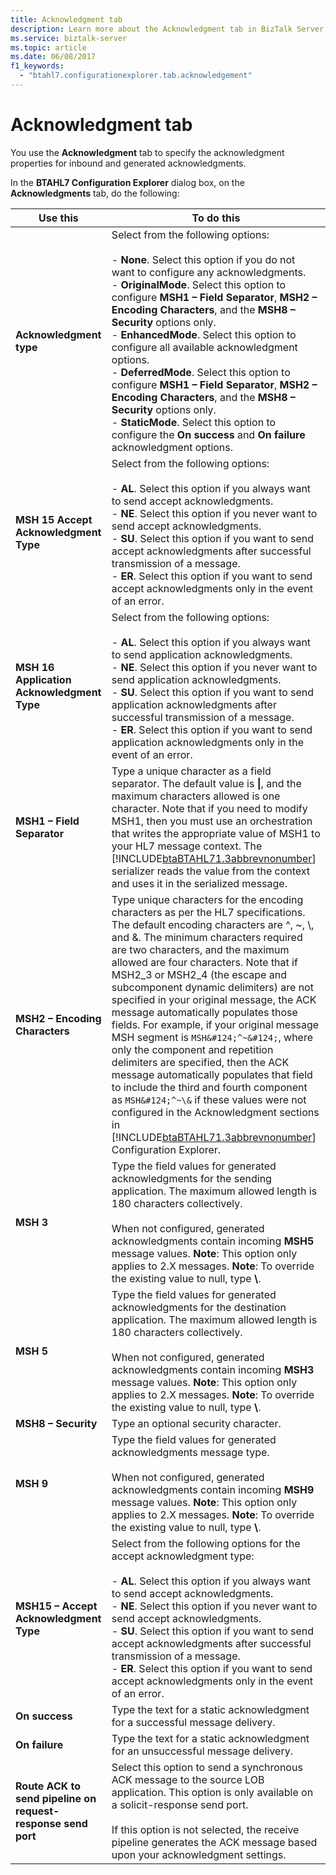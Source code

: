 ```yaml
---
title: Acknowledgment tab
description: Learn more about the Acknowledgment tab in BizTalk Server.
ms.service: biztalk-server
ms.topic: article
ms.date: 06/08/2017
f1_keywords: 
  - "btahl7.configurationexplorer.tab.acknowledgement"
---
```


# Acknowledgment tab

You use the **Acknowledgment** tab to specify the acknowledgment properties for inbound and generated acknowledgments.

In the **BTAHL7 Configuration Explorer** dialog box, on the **Acknowledgments** tab, do the following:

| Use this | To do this |
|----------|------------|
| **Acknowledgment type** | Select from the following options: <br><br>- **None**. Select this option if you do not want to configure any acknowledgments. <br>- **OriginalMode**. Select this option to configure **MSH1 – Field Separator**, **MSH2 – Encoding Characters**, and the **MSH8 – Security** options only. <br>- **EnhancedMode**. Select this option to configure all available acknowledgment options. <br>- **DeferredMode**. Select this option to configure **MSH1 – Field Separator**, **MSH2 – Encoding Characters**, and the **MSH8 – Security** options only. <br>- **StaticMode**. Select this option to configure the **On success** and **On failure** acknowledgment options. |
| **MSH 15 Accept Acknowledgment Type** | Select from the following options: <br><br>- **AL**. Select this option if you always want to send accept acknowledgments. <br>- **NE**. Select this option if you never want to send accept acknowledgments. <br>- **SU**. Select this option if you want to send accept acknowledgments after successful transmission of a message. <br>- **ER**. Select this option if you want to send accept acknowledgments only in the event of an error. |
| **MSH 16 Application Acknowledgment Type** | Select from the following options: <br><br>- **AL**. Select this option if you always want to send application acknowledgments. <br>- **NE**. Select this option if you never want to send application acknowledgments. <br>- **SU**. Select this option if you want to send application acknowledgments after successful transmission of a message. <br>- **ER**. Select this option if you want to send application acknowledgments only in the event of an error. |
| **MSH1 – Field Separator** | Type a unique character as a field separator. The default value is **&#124;**, and the maximum characters allowed is one character. Note that if you need to modify MSH1, then you must use an orchestration that writes the appropriate value of MSH1 to your HL7 message context. The [!INCLUDE[btaBTAHL71.3abbrevnonumber](../../includes/btabtahl71-3abbrevnonumber-md.md)] serializer reads the value from the context and uses it in the serialized message. |
| **MSH2 – Encoding Characters** | Type unique characters for the encoding characters as per the HL7 specifications. The default encoding characters are ^, ~, \\, and &. The minimum characters required are two characters, and the maximum allowed are four characters. Note that if MSH2_3 or MSH2_4 (the escape and subcomponent dynamic delimiters) are not specified in your original message, the ACK message automatically populates those fields. For example, if your original message MSH segment is `MSH&#124;^~&#124;`, where only the component and repetition delimiters are specified, then the ACK message automatically populates that field to include the third and fourth component as `MSH&#124;^~\&` if these values were not configured in the Acknowledgment sections in [!INCLUDE[btaBTAHL71.3abbrevnonumber](../../includes/btabtahl71-3abbrevnonumber-md.md)] Configuration Explorer. |
| **MSH 3** | Type the field values for generated acknowledgments for the sending application. The maximum allowed length is 180 characters collectively. <br><br> When not configured, generated acknowledgments contain incoming **MSH5** message values. **Note**: This option only applies to 2.X messages. **Note**: To override the existing value to null, type **\\**. |
| **MSH 5** | Type the field values for generated acknowledgments for the destination application. The maximum allowed length is 180 characters collectively. <br><br> When not configured, generated acknowledgments contain incoming **MSH3** message values. **Note**: This option only applies to 2.X messages. **Note**: To override the existing value to null, type **\\**. |
| **MSH8 – Security** | Type an optional security character. |
| **MSH 9** | Type the field values for generated acknowledgments message type. <br><br> When not configured, generated acknowledgments contain incoming **MSH9** message values. **Note**: This option only applies to 2.X messages. **Note**: To override the existing value to null, type **\\**. |
| **MSH15 – Accept Acknowledgment Type** | Select from the following options for the accept acknowledgment type: <br><br>- **AL**. Select this option if you always want to send accept acknowledgments. <br>- **NE**. Select this option if you never want to send accept acknowledgments. <br>- **SU**. Select this option if you want to send accept acknowledgments after successful transmission of a message. <br>- **ER**. Select this option if you want to send accept acknowledgments only in the event of an error. |
| **On success** | Type the text for a static acknowledgment for a successful message delivery. |
| **On failure** | Type the text for a static acknowledgment for an unsuccessful message delivery. |
| **Route ACK to send pipeline on request-response send port** | Select this option to send a synchronous ACK message to the source LOB application. This option is only available on a solicit-response send port. <br><br> If this option is not selected, the receive pipeline generates the ACK message based upon your acknowledgment settings. |
